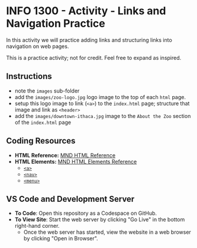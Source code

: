 # INFO 1300 - Activity - Links and Navigation Practice

In this activity we will practice adding links and structuring links into navigation on web pages.

This is a practice activity; not for credit. Feel free to expand as inspired.

## Instructions 

- note the `images` sub-folder
- add the `images/zoo-logo.jpg` logo image to the top of each `html` page.  
- setup this logo image to link (`<a>`) to the `index.html` page; structure that image and link as `<header>`
- add the `images/downtown-ithaca.jpg` image to the `About the Zoo` section of the `index.html` page

## Coding Resources

- **HTML Reference:** [MND HTML Reference](https://developer.mozilla.org/en-US/docs/Web/HTML)
- **HTML Elements:** [MND HTML Elements Reference](https://developer.mozilla.org/en-US/docs/Web/HTML/Element)
  - [`<a>`](https://developer.mozilla.org/en-US/docs/Web/HTML/Element/a)
  - [`<nav>`](https://developer.mozilla.org/en-US/docs/Web/HTML/Element/nav)
  - [`<menu>`](https://developer.mozilla.org/en-US/docs/Web/HTML/Element/menu)
  
## VS Code and Development Server

- **To Code**: Open this repository as a Codespace on GitHub.
- **To View Site**: Start the web server by clicking "Go Live" in the bottom right-hand corner.
  - Once the web server has started, view the website in a web browser by clicking "Open in Browser".
